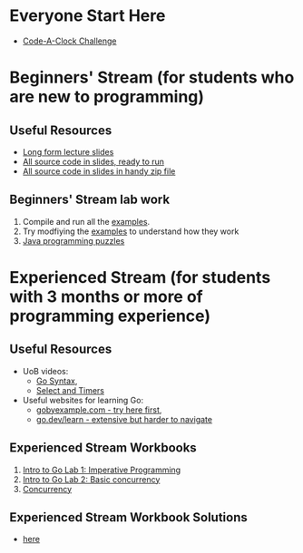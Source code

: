 # Everyone Start Here

* [Code-A-Clock Challenge](https://uob-summerschool.github.io/code-a-clock/)

# Beginners' Stream (for students who are new to programming)

## Useful Resources

* [Long form lecture slides](https://github.com/UoB-SummerSchool/Programming-in-Java-Resources/tree/main/slides)
* [All source code in slides, ready to run](https://github.com/UoB-SummerSchool/Programming-in-Java-Resources/tree/main/code_examples)
* [All source code in slides in handy zip file](https://github.com/UoB-SummerSchool/Programming-in-Java-Resources/raw/main/code_examples/AllExamples.zip)

## Beginners' Stream lab work

1. Compile and run all the [examples](https://github.com/UoB-SummerSchool/Programming-in-Java-Resources/tree/main/code_examples).
2. Try modfiying the [examples](https://github.com/UoB-SummerSchool/Programming-in-Java-Resources/tree/main/code_examples) to understand how they work
3. [Java programming puzzles](https://github.com/UoB-SummerSchool/Programming-in-Java-Questions/blob/main/README.md)

# Experienced Stream (for students with 3 months or more of programming experience)

## Useful Resources

* UoB videos:
  * [Go Syntax](https://uob-my.sharepoint.com/personal/sh1670_bristol_ac_uk/_layouts/15/stream.aspx?id=%2Fpersonal%2Fsh1670%5Fbristol%5Fac%5Fuk%2FDocuments%2FStream%20Migrated%20Videos%2FConcurrency%20Lecture%202%2C%20part%202%2D20201008%5F012118%2Emp4&nav=eyJyZWZlcnJhbEluZm8iOnsicmVmZXJyYWxBcHAiOiJTdHJlYW1XZWJBcHAiLCJyZWZlcnJhbFZpZXciOiJTaGFyZURpYWxvZy1MaW5rIiwicmVmZXJyYWxBcHBQbGF0Zm9ybSI6IldlYiIsInJlZmVycmFsTW9kZSI6InZpZXcifX0%3D&referrer=StreamWebApp%2EWeb&referrerScenario=AddressBarCopied%2Eview%2E32e59510%2Deeda%2D414f%2D97f4%2Dddf7143af683),
  * [Select and Timers](https://uob-my.sharepoint.com/:v:/r/personal/sh1670_bristol_ac_uk/Documents/Stream%20Migrated%20Videos/Concurrency%20Lecture%20Short%202-20201008_012113.mp4?csf=1&web=1&e=34UwpK&nav=eyJyZWZlcnJhbEluZm8iOnsicmVmZXJyYWxBcHAiOiJTdHJlYW1XZWJBcHAiLCJyZWZlcnJhbFZpZXciOiJTaGFyZURpYWxvZy1MaW5rIiwicmVmZXJyYWxBcHBQbGF0Zm9ybSI6IldlYiIsInJlZmVycmFsTW9kZSI6InZpZXcifX0%3D)
* Useful websites for learning Go:
  * [gobyexample.com - try here first](https://gobyexample.com/),
  * [go.dev/learn - extensive but harder to navigate](https://go.dev/learn/)

## Experienced Stream Workbooks
1. [Intro to Go Lab 1: Imperative Programming](https://github.com/UoB-SummerSchool/go-1)
2. [Intro to Go Lab 2: Basic concurrency](https://github.com/UoB-SummerSchool/go-2)
3. [Concurrency](https://github.com/UoB-SummerSchool/go-3)

##  Experienced Stream Workbook Solutions
* [here](https://github.com/UoB-SummerSchool/Lab-Solutions)
